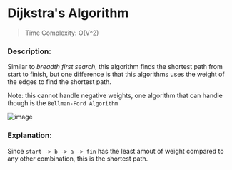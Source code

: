 # Dijkstra's Algorithm

> Time Complexity: O(V^2)

### Description:
Similar to *breadth first search*, this algorithm finds the shortest path from start to finish, but one difference is that this algorithms uses the weight of the edges to find the shortest path.

Note: this cannot handle negative weights, one algorithm that can handle though is the `Bellman-Ford Algorithm`

![image](https://user-images.githubusercontent.com/111989096/192187181-2593f0fb-bbdf-4b20-8680-1aa05dc2aa09.png)

### Explanation:
Since `start -> b -> a -> fin` has the least amout of weight compared to any other combination, this is the shortest path.
